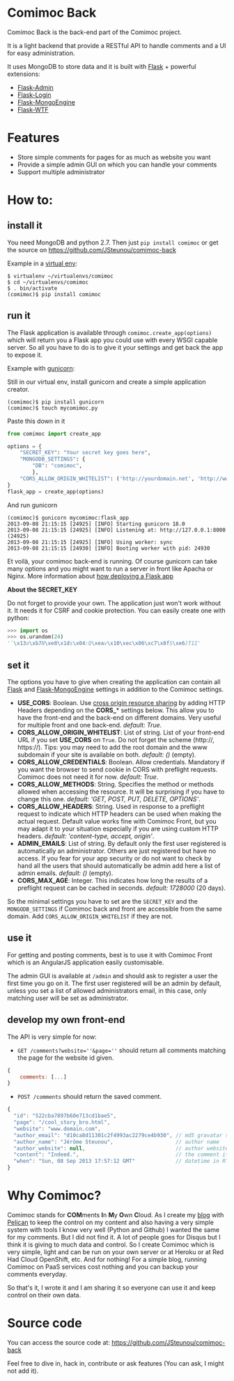 # Comimoc Back

Comimoc Back is the back-end part of the Comimoc project.

It is a light backend that provide a RESTful API to handle comments and a UI for easy administration.

It uses MongoDB to store data and it is built with [Flask](http://flask.pocoo.org) + powerful extensions:

* [Flask-Admin](https://github.com/mrjoes/flask-admin/)
* [Flask-Login](https://github.com/maxcountryman/flask-login/)
* [Flask-MongoEngine](https://github.com/MongoEngine/flask-mongoengine/)
* [Flask-WTF](https://flask-wtf.readthedocs.org)


# Features

* Store simple comments for pages for as much as website you want
* Provide a simple admin GUI on which you can handle your comments
* Support multiple administrator


# How to:

## install it

You need MongoDB and python 2.7.
Then just `pip install comimoc` or get the source on https://github.com/JSteunou/comimoc-back

Example in a [virtual env](http://www.virtualenv.org):

```shell
$ virtualenv ~/virtualenvs/comimoc
$ cd ~/virtualenvs/comimoc
$ . bin/activate
(comimoc)$ pip install comimoc
```

## run it

The Flask application is available through `comimoc.create_app(options)` which will return you a Flask app you could use with every WSGI capable server. So all you have to do is to give it your settings and get back the app to expose it.

Example with [gunicorn](http://gunicorn.org):

Still in our virtual env, install gunicorn and create a simple application creator.

```shell
(comimoc)$ pip install gunicorn
(comimoc)$ touch mycomimoc.py
```

Paste this down in it

```python
from comimoc import create_app

options = {
    "SECRET_KEY": "Your secret key goes here",
    "MONGODB_SETTINGS": {
        "DB": "comimoc",
        },
    "CORS_ALLOW_ORIGIN_WHITELIST": ('http://yourdomain.net', 'http://www.yourdomain.net')
}
flask_app = create_app(options)
```

And run gunicorn

```shell
(comimoc)$ gunicorn mycomimoc:flask_app
2013-09-08 21:15:15 [24925] [INFO] Starting gunicorn 18.0
2013-09-08 21:15:15 [24925] [INFO] Listening at: http://127.0.0.1:8000 (24925)
2013-09-08 21:15:15 [24925] [INFO] Using worker: sync
2013-09-08 21:15:15 [24930] [INFO] Booting worker with pid: 24930
```

Et voilà, your comimoc back-end is running. Of course gunicorn can take many options and you might want to run a server in front like Apacha or Nginx. More information about [how deploying a Flask app](http://flask.pocoo.org/docs/deploying/others/)

**About the SECRET_KEY**

Do not forget to provide your own. The application just won't work without it. It needs it for CSRF and cookie protection. You can easily create one with python:

```python
>>> import os
>>> os.urandom(24)
'`\x13o\xb7N\xe8\x1ds\x04:Q\xeav\x10\xec\x06\xc7\x8fS\xe6)T1I'
```

## set it

The options you have to give when creating the application can contain all [Flask](http://flask.pocoo.org/docs/config/#builtin-configuration-values) and [Flask-MongoEngine](https://flask-mongoengine.readthedocs.org/en/latest/) settings in addition to the Comimoc settings.

* **USE\_CORS**: Boolean. Use [cross origin resource sharing](https://developer.mozilla.org/en-US/docs/HTTP/Access_control_CORS) by adding HTTP Headers depending on the **CORS\_*** settings below. This allow you to have the front-end and the back-end on different domains. Very useful for multiple front and one back-end. *default: True*.
* **CORS\_ALLOW\_ORIGIN\_WHITELIST**: List of string. List of your front-end URL if you set **USE\_CORS** on `True`. Do not forget the scheme (http://, https://). Tips: you may need to add the root domain and the www subdomain if your site is available on both. *default: ()* (empty).
* **CORS\_ALLOW\_CREDENTIALS**: Boolean. Allow credentials. Mandatory if you want the browser to send cookie in CORS with preflight requests. Comimoc does not need it for now. *default: True*.
* **CORS\_ALLOW\_METHODS**: String. Specifies the method or methods allowed when accessing the resource. It will be surprising if you have to change this one. *default: 'GET, POST, PUT, DELETE, OPTIONS'*.
* **CORS\_ALLOW\_HEADERS**: String. Used in response to a preflight request to indicate which HTTP headers can be used when making the actual request. Default value works fine with Comimoc Front, but you may adapt it to your situation especially if you are using custom HTTP headers. *default: 'content-type, accept, origin'*.
* **ADMIN\_EMAILS**: List of string. By default only the first user registered is automatically an administrator. Others are just registered but have no access. If you fear for your app security or do not want to check by hand all the users that should automatically be admin add here a list of admin emails. *default: ()* (empty).
* **CORS\_MAX\_AGE**: Integer. This indicates how long the results of a preflight request can be cached in seconds. *default: 1728000* (20 days).

So the minimal settings you have to set are the `SECRET_KEY` and the `MONGODB_SETTINGS` if Comimoc back and front are accessible from the same domain. Add `CORS_ALLOW_ORIGIN_WHITELIST` if they are not.

## use it

For getting and posting comments, best is to use it with Comimoc Front which is an AngularJS application easily customisable.

The admin GUI is available at `/admin` and should ask to register a user the first time you go on it. The first user registered will be an admin by default, unless you set a list of allowed administrators email, in this case, only matching user will be set as administrator.

## develop my own front-end

The API is very simple for now:

* `GET /comments?website=''&page=''` should return all comments matching the page for the website id given.

```javascript
{
    comments: [...]
}
```

* `POST /comments` should return the saved comment.

```javascript
{
  "id": "522cba7897b60e713cd1bae5",
  "page": "/cool_story_bro.html",
  "website": "www.domain.com",
  "author_email": "d10ca8d11301c2f4993ac2279ce4b930", // md5 gravatar suitable email
  "author_name": "Jérôme Steunou",                    // author name
  "author_website": null,                             // author website (not mandatory)
  "content": "Indeed.",                               // the comment itself
  "when": "Sun, 08 Sep 2013 17:57:12 GMT"             // datetime in RTC 822 see http://tools.ietf.org/html/rfc822.html
}
```


# Why Comimoc?

Comimoc stands for **COM**ments **I**n **M**y **O**wn **C**loud. As I create my [blog](http://jeromesteunou.net) with [Pelican](http://docs.getpelican.com/) to keep the control on my content and also having a very simple system with tools I know very well (Python and Github) I wanted the same for my comments. But I did not find it. A lot of people goes for Disqus but I think it is giving to much data and control. So I create Comimoc which is very simple, light and can be run on your own server or at Heroku or at Red Had Cloud OpenShift, etc. And for nothing! For a simple blog, running Comimoc on PaaS services cost nothing and you can backup your comments everyday.

So that's it, I wrote it and I am sharing it so everyone can use it and keep control on their own data.


# Source code

You can access the source code at: https://github.com/JSteunou/comimoc-back

Feel free to dive in, hack in, contribute or ask features (You can ask, I might not add it).
